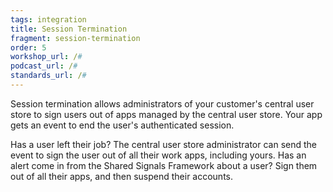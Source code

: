 ```yaml
---
tags: integration
title: Session Termination
fragment: session-termination
order: 5
workshop_url: /#
podcast_url: /#
standards_url: /#
---
```


Session termination allows administrators of your customer's central user store to sign users out of apps managed by the central user store. Your app gets an event to end the user's authenticated session.

Has a user left their job? The central user store administrator can send the event to sign the user out of all their work apps, including yours. Has an alert come in from the Shared Signals Framework about a user? Sign them out of all their apps, and then suspend their accounts.
